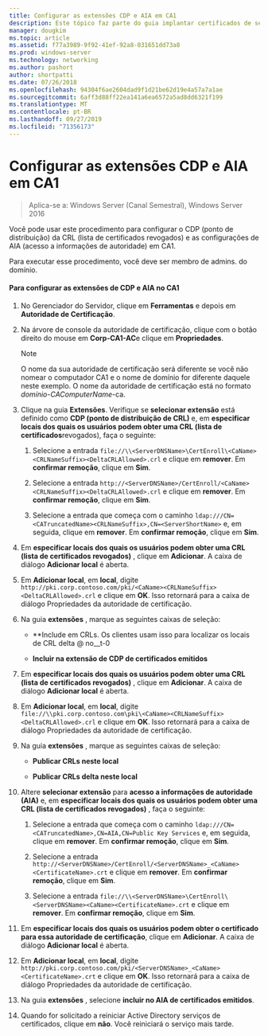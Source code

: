 ```yaml
---
title: Configurar as extensões CDP e AIA em CA1
description: Este tópico faz parte do guia implantar certificados de servidor para implantações com e sem fio 802.1 X
manager: dougkim
ms.topic: article
ms.assetid: f77a3989-9f92-41ef-92a8-031651dd73a8
ms.prod: windows-server
ms.technology: networking
ms.author: pashort
author: shortpatti
ms.date: 07/26/2018
ms.openlocfilehash: 94304f6ae2604dad9f1d21be62d19e4a57a7a1ae
ms.sourcegitcommit: 6aff3d88ff22ea141a6ea6572a5ad8dd6321f199
ms.translationtype: MT
ms.contentlocale: pt-BR
ms.lasthandoff: 09/27/2019
ms.locfileid: "71356173"
---
```

# <a name="configure-the-cdp-and-aia-extensions-on-ca1"></a>Configurar as extensões CDP e AIA em CA1

>Aplica-se a: Windows Server (Canal Semestral), Windows Server 2016

Você pode usar este procedimento para configurar o CDP (ponto de distribuição) da CRL (lista de certificados revogados) e as configurações de AIA (acesso a informações de autoridade) em CA1.  
  
Para executar esse procedimento, você deve ser membro de admins. do domínio.  
  
#### <a name="to-configure-the-cdp-and-aia-extensions-on-ca1"></a>Para configurar as extensões de CDP e AIA no CA1  
  
1.  No Gerenciador do Servidor, clique em **Ferramentas** e depois em **Autoridade de Certificação**.  
  
2.  Na árvore de console da autoridade de certificação, clique com o botão direito do mouse em **Corp-CA1-AC**e clique em **Propriedades**.  
  
    > [!NOTE]  
    > O nome da sua autoridade de certificação será diferente se você não nomear o computador CA1 e o nome de domínio for diferente daquele neste exemplo. O nome da autoridade de certificação está no formato *domínio*-*CAComputerName*-ca.  
  
3.  Clique na guia **Extensões**. Verifique se **selecionar extensão** está definido como **CDP (ponto de distribuição de CRL)** e, em **especificar locais dos quais os usuários podem obter uma CRL (lista de certificados**revogados), faça o seguinte:  
  
    1.  Selecione a entrada `file://\\<ServerDNSName>\CertEnroll\<CaName><CRLNameSuffix><DeltaCRLAllowed>.crl` e clique em **remover**. Em **confirmar remoção**, clique em **Sim**.  
  
    2.  Selecione a entrada `http://<ServerDNSName>/CertEnroll/<CaName><CRLNameSuffix><DeltaCRLAllowed>.crl` e clique em **remover**. Em **confirmar remoção**, clique em **Sim**.  
  
    3.  Selecione a entrada que começa com o caminho `ldap:///CN=<CATruncatedName><CRLNameSuffix>,CN=<ServerShortName>` e, em seguida, clique em **remover**. Em **confirmar remoção**, clique em **Sim**.  
  
4.  Em **especificar locais dos quais os usuários podem obter uma CRL (lista de certificados revogados)** , clique em **Adicionar**. A caixa de diálogo **Adicionar local** é aberta.  
  
5.  Em **Adicionar local**, em **local**, digite `http://pki.corp.contoso.com/pki/<CaName><CRLNameSuffix><DeltaCRLAllowed>.crl` e clique em **OK**. Isso retornará para a caixa de diálogo Propriedades da autoridade de certificação.  
  
6.  Na guia **extensões** , marque as seguintes caixas de seleção:  
  
    -   **Include em CRLs. Os clientes usam isso para localizar os locais de CRL delta @ no__t-0  
  
    -   **Incluir na extensão de CDP de certificados emitidos**  
  
7.  Em **especificar locais dos quais os usuários podem obter uma CRL (lista de certificados revogados)** , clique em **Adicionar**. A caixa de diálogo **Adicionar local** é aberta.  
  
8.  Em **Adicionar local**, em **local**, digite `file://\\pki.corp.contoso.com\pki\<CaName><CRLNameSuffix><DeltaCRLAllowed>.crl` e clique em **OK**. Isso retornará para a caixa de diálogo Propriedades da autoridade de certificação.  
  
9. Na guia **extensões** , marque as seguintes caixas de seleção:  
  
    -   **Publicar CRLs neste local**  
  
    -   **Publicar CRLs delta neste local**  
  
10. Altere **selecionar extensão** para **acesso a informações de autoridade (AIA)** e, em **especificar locais dos quais os usuários podem obter uma CRL (lista de certificados revogados)** , faça o seguinte:  
  
    1.  Selecione a entrada que começa com o caminho `ldap:///CN=<CATruncatedName>,CN=AIA,CN=Public Key Services` e, em seguida, clique em **remover**. Em **confirmar remoção**, clique em **Sim**.  
  
    2.  Selecione a entrada `http://<ServerDNSName>/CertEnroll/<ServerDNSName>_<CaName><CertificateName>.crt` e clique em **remover**. Em **confirmar remoção**, clique em **Sim**.  
  
    3.  Selecione a entrada `file://\\<ServerDNSName>\CertEnroll\<ServerDNSName><CaName><CertificateName>.crt` e clique em **remover**. Em **confirmar remoção**, clique em **Sim**.  
  
11. Em **especificar locais dos quais os usuários podem obter o certificado para essa autoridade de certificação**, clique em **Adicionar**. A caixa de diálogo **Adicionar local** é aberta.  
  
12. Em **Adicionar local**, em **local**, digite `http://pki.corp.contoso.com/pki/<ServerDNSName>_<CaName><CertificateName>.crt` e clique em **OK**. Isso retornará para a caixa de diálogo Propriedades da autoridade de certificação.  
  
13. Na guia **extensões** , selecione **incluir no AIA de certificados emitidos**.  
  
14. Quando for solicitado a reiniciar Active Directory serviços de certificados, clique em **não**. Você reiniciará o serviço mais tarde.  
  

